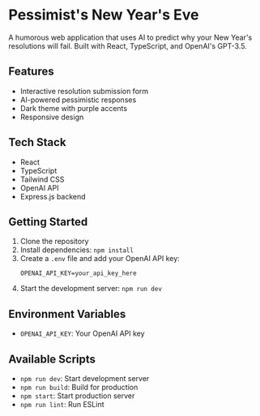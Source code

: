 # Pessimist's New Year's Eve

A humorous web application that uses AI to predict why your New Year's resolutions will fail. Built with React, TypeScript, and OpenAI's GPT-3.5.

## Features

- Interactive resolution submission form
- AI-powered pessimistic responses
- Dark theme with purple accents
- Responsive design

## Tech Stack

- React
- TypeScript
- Tailwind CSS
- OpenAI API
- Express.js backend

## Getting Started

1. Clone the repository
2. Install dependencies: `npm install`
3. Create a `.env` file and add your OpenAI API key:
   ```
   OPENAI_API_KEY=your_api_key_here
   ```
4. Start the development server: `npm run dev`

## Environment Variables

- `OPENAI_API_KEY`: Your OpenAI API key

## Available Scripts

- `npm run dev`: Start development server
- `npm run build`: Build for production
- `npm start`: Start production server
- `npm run lint`: Run ESLint